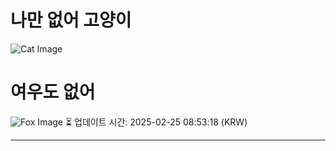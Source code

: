 
# 나만 없어 고양이

![Cat Image](https://cdn2.thecatapi.com/images/att.jpg)

# 여우도 없어
![Fox Image](https://randomfox.ca/images/9.jpg)
⏳ 업데이트 시간: 2025-02-25 08:53:18 (KRW)

---
